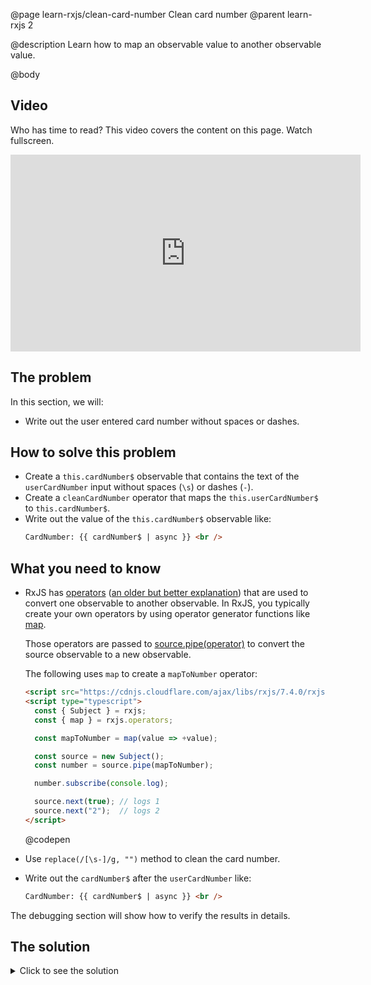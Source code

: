 @page learn-rxjs/clean-card-number Clean card number
@parent learn-rxjs 2

@description Learn how to map an observable value to
another observable value.

@body

## Video

Who has time to read? This video covers the content on this page. Watch fullscreen.

<iframe width="560" height="315" src="https://www.youtube.com/embed/lk77m-Dwjro" frameborder="0" allow="accelerometer; autoplay; encrypted-media; gyroscope; picture-in-picture" allowfullscreen></iframe>

## The problem

In this section, we will:

- Write out the user entered card number without
  spaces or dashes.

## How to solve this problem

- Create a `this.cardNumber$` observable that contains the
  text of the `userCardNumber` input without spaces (`\s`) or dashes (`-`).
- Create a `cleanCardNumber` operator that maps the `this.userCardNumber$` to `this.cardNumber$`.
- Write out the value of the `this.cardNumber$` observable like:
  ```html
  CardNumber: {{ cardNumber$ | async }} <br />
  ```

## What you need to know

- RxJS has [operators](https://rxjs.dev/guide/operators)
  ([an older but better explanation](http://reactivex.io/rxjs/manual/overview.html#operators)) that are used to
  convert one observable to another observable. In RxJS, you typically create your own operators
  by using operator generator functions like [map](https://rxjs.dev/api/operators/map).

  Those operators are passed to [source.pipe(operator)](https://rxjs.dev/api/index/function/pipe) to convert the source observable to a new observable.

  The following uses `map` to create a `mapToNumber` operator:

  ```html
  <script src="https://cdnjs.cloudflare.com/ajax/libs/rxjs/7.4.0/rxjs.umd.min.js"></script>
  <script type="typescript">
    const { Subject } = rxjs;
    const { map } = rxjs.operators;

    const mapToNumber = map(value => +value);

    const source = new Subject();
    const number = source.pipe(mapToNumber);

    number.subscribe(console.log);

    source.next(true); // logs 1
    source.next("2");  // logs 2
  </script>
  ```

  @codepen

- Use `replace(/[\s-]/g, "")` method to clean the card number.
- Write out the `cardNumber$` after the `userCardNumber` like:
  ```html
  CardNumber: {{ cardNumber$ | async }} <br />
  ```

The debugging section will show how to verify the results in details.

## The solution

<details>
<summary>Click to see the solution</summary>
@sourceref ./2-clean-card-number.html
@codepen
@highlight 14,16-20,44,51,only
</details>
